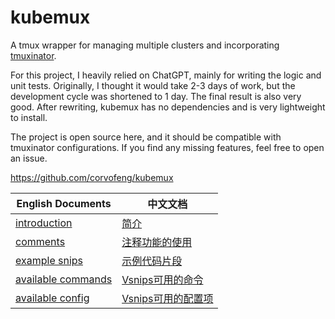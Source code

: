 # kubemux

<!-- ![blog-test](https://github.com/corvofeng/kubemux/assets/12025071/375541b7-927f-485d-bd75-36edc39bbae2) -->

<script async src="https://asciinema.org/a/9lB50c5mndYfl0jBZLaG8ymdg.js" id="asciicast-658052" async="true"></script>

A tmux wrapper for managing multiple clusters and incorporating [tmuxinator](https://github.com/tmuxinator/tmuxinator).

For this project, I heavily relied on ChatGPT, mainly for writing the logic and unit tests. Originally, I thought it would take 2-3 days of work, but the development cycle was shortened to 1 day. The final result is also very good. After rewriting, kubemux has no dependencies and is very lightweight to install.

The project is open source here, and it should be compatible with tmuxinator configurations. If you find any missing features, feel free to open an issue.

https://github.com/corvofeng/kubemux



| English Documents | 中文文档 |
| ---- | ---- |
| [introduction](en/intro.md) | [简介](zh/intro.md) |
| [comments](en/comments.md) | [注释功能的使用](zh/comments.md) |
| [example snips](en/example_snips.md) | [示例代码片段](zh/example_snips.md) |
| [available commands](en/available_commands.md) | [Vsnips可用的命令](zh/available_commands.md) |
| [available config](en/available_config.md) | [Vsnips可用的配置项](zh/available_config.md) |

